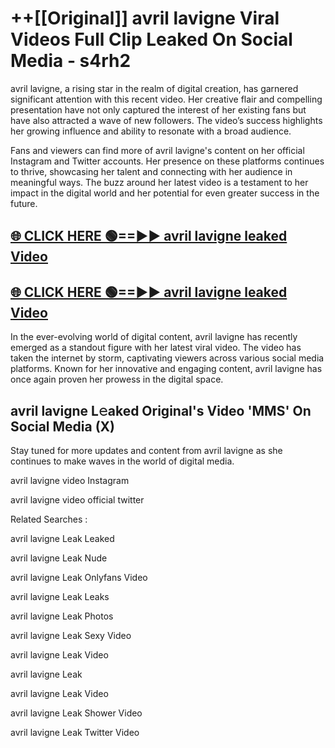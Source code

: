 # ++[[Original]] avril lavigne Viral Videos Full Clip Leaked On Social Media - s4rh2<br>

avril lavigne, a rising star in the realm of digital creation, has garnered significant attention with this recent video. Her creative flair and compelling presentation have not only captured the interest of her existing fans but have also attracted a wave of new followers. The video’s success highlights her growing influence and ability to resonate with a broad audience.

Fans and viewers can find more of avril lavigne's content on her official Instagram and Twitter accounts. Her presence on these platforms continues to thrive, showcasing her talent and connecting with her audience in meaningful ways. The buzz around her latest video is a testament to her impact in the digital world and her potential for even greater success in the future.


## [🌐 CLICK HERE 🟢==►► avril lavigne leaked Video ](https://onlyclips.site?title=avril_lavigne&ref=git)

## [🌐 CLICK HERE 🟢==►► avril lavigne leaked Video ](https://onlyclips.site?title=avril_lavigne&ref=git)


In the ever-evolving world of digital content, avril lavigne has recently emerged as a standout figure with her latest viral video. The video has taken the internet by storm, captivating viewers across various social media platforms. Known for her innovative and engaging content, avril lavigne has once again proven her prowess in the digital space.



## avril lavigne L𝚎aked Original's Video 'MMS' On Social Media (X)


Stay tuned for more updates and content from avril lavigne as she continues to make waves in the world of digital media.

avril lavigne video Instagram

avril lavigne video official twitter


Related Searches :

avril lavigne Leak Leaked

avril lavigne Leak Nude

avril lavigne Leak Onlyfans Video

avril lavigne Leak Leaks

avril lavigne Leak Photos

avril lavigne Leak Sexy Video

avril lavigne Leak Video

avril lavigne Leak

avril lavigne Leak Video

avril lavigne Leak Shower Video

avril lavigne Leak Twitter Video

